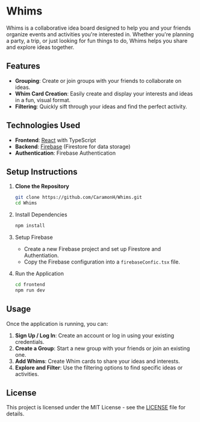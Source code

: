 # Whims

Whims is a collaborative idea board designed to help you and your friends organize events and activities you're interested in. Whether you're planning a party, a trip, or just looking for fun things to do, Whims helps you share and explore ideas together.

## Features

- **Grouping**: Create or join groups with your friends to collaborate on ideas.
- **Whim Card Creation**: Easily create and display your interests and ideas in a fun, visual format.
- **Filtering**: Quickly sift through your ideas and find the perfect activity.

## Technologies Used

- **Frontend**: [React](https://reactjs.org/) with TypeScript
- **Backend**: [Firebase](https://firebase.google.com/) (Firestore for data storage)
- **Authentication**: Firebase Authentication

## Setup Instructions

1. **Clone the Repository**

   ```bash
   git clone https://github.com/CaramonH/Whims.git
   cd Whims
   ```

2. Install Dependencies

    ```bash
    npm install
    ```

3. Setup Firebase

    - Create a new Firebase project and set up Firestore and Authentiation.
    - Copy the Firebase configuration into a `firebaseConfic.tsx` file.

4. Run the Application

    ```bash
    cd frontend
    npm run dev
    ```

## Usage

Once the application is running, you can:

1. **Sign Up / Log In**: Create an account or log in using your existing credentials.
2. **Create a Group**: Start a new group with your friends or join an existing one.
3. **Add Whims**: Create Whim cards to share your ideas and interests.
4. **Explore and Filter**: Use the filtering options to find specific ideas or activities.

## License

This project is licensed under the MIT License - see the [LICENSE](LICENSE) file for details.
